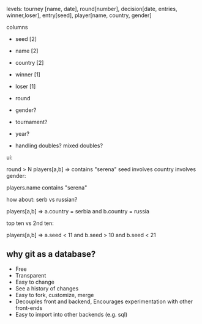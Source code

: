 

levels: tourney [name, date], round[number], decision[date, entries, winner,loser], entry[seed], player[name, country, gender]


columns

- seed [2]
- name [2]
- country [2]

- winner [1]
- loser [1]

- round

- gender?
- tournament?
- year?

- handling doubles? mixed doubles?

ui:

round > N
players[a,b] => contains "serena"
seed 
involves country
involves gender:

players.name contains "serena"

how about: serb vs russian?

players[a,b] => a.country = serbia and b.country = russia

top ten vs 2nd ten:

players[a,b] => a.seed < 11 and b.seed > 10 and b.seed < 21

why git as a database?
----------------------

- Free
- Transparent
- Easy to change
- See a history of changes
- Easy to fork, customize, merge
- Decouples front and backend, Encourages experimentation with other front-ends
- Easy to import into other backends (e.g. sql)

